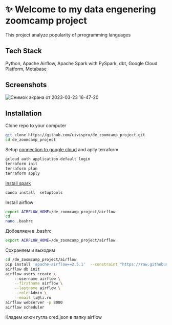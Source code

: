 # ✨ Welcome to my data engenering zoomcamp project

This project analyze popularity of prrogramming languages


## Tech Stack

Python, Apache Airflow, Apache Spark with PySpark, dbt, Google Cloud Platform, Metabase


## Screenshots

![Снимок экрана от 2023-03-23 16-47-20](https://user-images.githubusercontent.com/123605185/227710734-0ea83474-41fc-40d7-906f-2d997486ee42.png)

## Installation

Clone repo to your computer
  ```bash
  git clone https://github.com/civispro/de_zoomcamp_project.git
  cd de_zoomcamp_project
```
Setup [connection to google cloud](https://github.com/DataTalksClub/data-engineering-zoomcamp/tree/main/week_1_basics_n_setup)  and aplly terraform  

```bash
gcloud auth application-default login
terraform init
terraform plan
terraform apply
```

[Install spark](https://github.com/DataTalksClub/data-engineering-zoomcamp/blob/main/week_5_batch_processing/setup/linux.md) 
  
    
  
  
  
```bash
conda install  setuptools  

```  
  
  
  
  
Install airflow
  
```bash
export AIRFLOW_HOME=/de_zoomcamp_project/airflow    
cd
nano .bashrc 
```  
 Добовляем в .bashrc 
```bash
export AIRFLOW_HOME=/de_zoomcamp_project/airflow
```   
Сохраняем и выходим  
 
```bash
cd /de_zoomcamp_project/airflow
pip install 'apache-airflow==2.5.1'  --constraint "https://raw.githubusercontent.com/apache/airflow/constraints-2.5.1/constraints-3.9.txt"
airflow db init
airflow users create \	
    --username airflow \
    --firstname airflow \
    --lastname airflow \
    --role Admin \
    --email li@li.ru  
airflow webserver -p 8080
airflow scheduler


```  
  
Кладем ключ гугла cred.json в папку airflow
  



